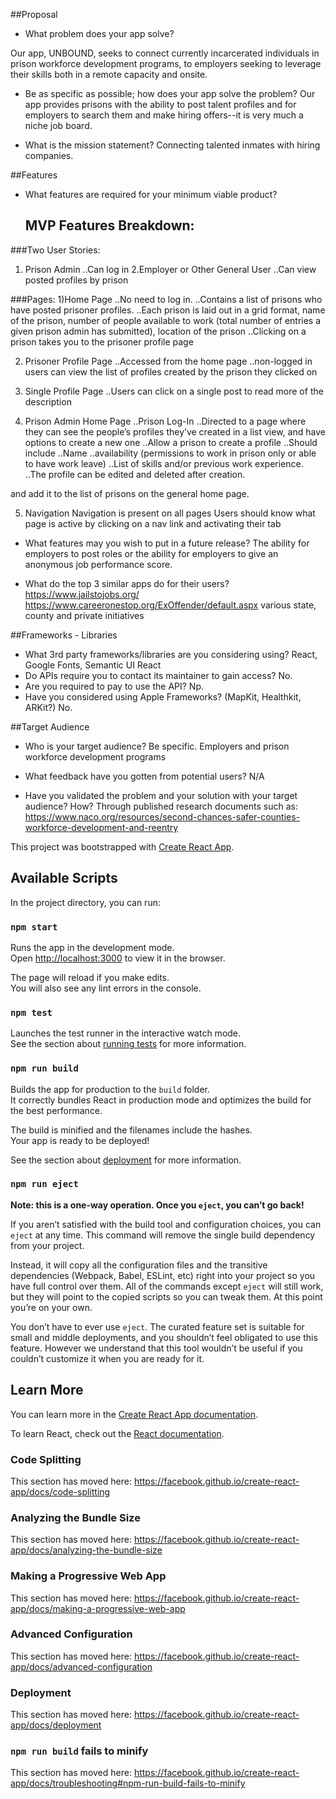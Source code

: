 ##Proposal

- What problem does your app solve?

Our app, UNBOUND, seeks to connect currently incarcerated individuals in prison workforce development programs, to employers seeking to leverage their skills both in a remote capacity and onsite.  

- Be as specific as possible; how does your app solve the problem?
Our app provides prisons with the ability to post talent profiles and for employers to search them and make hiring offers--it is very much a niche job board.

- What is the mission statement?
Connecting talented inmates with hiring companies.

##Features

- What features are required for your minimum viable product?
  ## MVP Features Breakdown:

###Two User Stories:
1. Prison Admin
..Can log in
2.Employer or Other General User
..Can view posted profiles by prison

###Pages:
1)Home Page 
..No need to log in. 
..Contains a list of prisons who have posted prisoner profiles. 
..Each prison is laid out in a grid format, name of the prison, number of people available to work (total number of entries a given prison admin has submitted), location of the prison
..Clicking on a prison takes you to the prisoner profile page

2) Prisoner Profile Page
..Accessed from the home page
..non-logged in users can view the list of profiles created by the prison they clicked on

3) Single Profile Page
..Users can click on a single post to read more of the description

4) Prison Admin Home Page 
..Prison Log-In
..Directed to a page where they can see the people’s profiles they’ve created in a list view, and have options to create a new one
..Allow a prison to create a profile 
..Should include 
..Name
..availability (permissions to work in prison only or able to have work leave)
..List of skills and/or previous work experience. 
..The profile can be edited and deleted after creation.

and add it to the list of prisons on the general home page. 


5) Navigation
Navigation is present on all pages
Users should know what page is active by clicking on a nav link and activating their tab

- What features may you wish to put in a future release?
The ability for employers to post roles or the ability for employers to give an anonymous job performance score.

- What do the top 3 similar apps do for their users?
https://www.jailstojobs.org/
https://www.careeronestop.org/ExOffender/default.aspx
various state, county and private initiatives

##Frameworks - Libraries

- What 3rd party frameworks/libraries are you considering using?
React, Google Fonts, Semantic UI React 
- Do APIs require you to contact its maintainer to gain access?
No.
- Are you required to pay to use the API?
Np.
- Have you considered using Apple Frameworks? (MapKit, Healthkit, ARKit?)
No.

##Target Audience

- Who is your target audience? Be specific.
Employers and prison workforce development programs 

- What feedback have you gotten from potential users?
N/A
- Have you validated the problem and your solution with your target audience? How?
Through published research documents such as: https://www.naco.org/resources/second-chances-safer-counties-workforce-development-and-reentry



This project was bootstrapped with [Create React App](https://github.com/facebook/create-react-app).

## Available Scripts

In the project directory, you can run:

### `npm start`

Runs the app in the development mode.<br>
Open [http://localhost:3000](http://localhost:3000) to view it in the browser.

The page will reload if you make edits.<br>
You will also see any lint errors in the console.

### `npm test`

Launches the test runner in the interactive watch mode.<br>
See the section about [running tests](https://facebook.github.io/create-react-app/docs/running-tests) for more information.

### `npm run build`

Builds the app for production to the `build` folder.<br>
It correctly bundles React in production mode and optimizes the build for the best performance.

The build is minified and the filenames include the hashes.<br>
Your app is ready to be deployed!

See the section about [deployment](https://facebook.github.io/create-react-app/docs/deployment) for more information.

### `npm run eject`

**Note: this is a one-way operation. Once you `eject`, you can’t go back!**

If you aren’t satisfied with the build tool and configuration choices, you can `eject` at any time. This command will remove the single build dependency from your project.

Instead, it will copy all the configuration files and the transitive dependencies (Webpack, Babel, ESLint, etc) right into your project so you have full control over them. All of the commands except `eject` will still work, but they will point to the copied scripts so you can tweak them. At this point you’re on your own.

You don’t have to ever use `eject`. The curated feature set is suitable for small and middle deployments, and you shouldn’t feel obligated to use this feature. However we understand that this tool wouldn’t be useful if you couldn’t customize it when you are ready for it.

## Learn More

You can learn more in the [Create React App documentation](https://facebook.github.io/create-react-app/docs/getting-started).

To learn React, check out the [React documentation](https://reactjs.org/).

### Code Splitting

This section has moved here: https://facebook.github.io/create-react-app/docs/code-splitting

### Analyzing the Bundle Size

This section has moved here: https://facebook.github.io/create-react-app/docs/analyzing-the-bundle-size

### Making a Progressive Web App

This section has moved here: https://facebook.github.io/create-react-app/docs/making-a-progressive-web-app

### Advanced Configuration

This section has moved here: https://facebook.github.io/create-react-app/docs/advanced-configuration

### Deployment

This section has moved here: https://facebook.github.io/create-react-app/docs/deployment

### `npm run build` fails to minify

This section has moved here: https://facebook.github.io/create-react-app/docs/troubleshooting#npm-run-build-fails-to-minify
